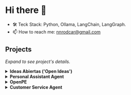 # Hi there 👋

- 🛠️ Teck Stack: Python, Ollama, LangChain, LangGraph.
- 📫 How to reach me: nnrodcar@gmail.com

## Projects

*Expand to see project's details.*

<details>
<summary><a><b>Ideas Abiertas ('Open Ideas')</b></a></summary>

<div><b>Teck Stack:</b>Python, Ollama (Gemma 2 - 27B), LangChain (Prompt Engineering, Structure Outputs), LangGraph (LLM Discussion)</div>

</details>

<details>
<summary><a><b>Personal Assistant Agent</b></a></summary>

<div><b>Teck Stack:</b>Gemini API, Python, Cloud Run Functions, Google Calendar API</div>

</details>

<details>
<summary><a><b>OpenPE</b></a></summary>

<div><b>Teck Stack:</b>Python</div>

</details>

<details>
<summary><a><b>Customer Service Agent</b></a></summary>

<div><b>Teck Stack:</b>Gemini API, Python, Cloud Run Functions</div>

</details>

<!--## Technology-->


<!--<details>
<summary>Project 2:</summary>

Project's Details

</details>

<details>
<summary>Project 3: </summary>

Project's Details

</details>

<details>
<summary>Project 4: </summary>

Project's Details

</details>

## Other Projects

*I've also worked on mobile and web development (front-end and back-end)*

<details>
<summary>Project 1</summary>

Project's Details

</details>

<details>
<summary>Project 1</summary>

Project's Details

</details>

<details>
<summary>Project 1</summary>

Project's Details

</details>

<details>
<summary>Project 1</summary>

Project's Details

</details>
-->
<!--
**rodcar/rodcar** is a ✨ _special_ ✨ repository because its `README.md` (this file) appears on your GitHub profile.

Here are some ideas to get you started:

- 🔭 I’m currently working on ...
- 🌱 I’m currently learning ...
- 👯 I’m looking to collaborate on ...
- 🤔 I’m looking for help with ...
- 💬 Ask me about ...
- 📫 How to reach me: ...
- 😄 Pronouns: ...
- ⚡ Fun fact: ...
-->
